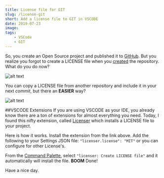 ```yaml
---
title: License file for GIT
slug: /license-git
short: Add a license file to GIT in VSCODE
date: 2019-07-23
image:
tags:
    - VSCode
    - GIT
---
```


So, you create an Open Source project and published it to [GitHub](https://github.com). But you realize you forgot to create a LICENSE file when you [created](https://help.github.com/en/articles/adding-a-license-to-a-repository) the repository. What do you do now?

![alt text ](https://thepracticaldev.s3.amazonaws.com/i/z2ged98ohefq4pcgfuv1.jpg 'License File.')

You can copy a LICENSE file from another repository and include it in your next _commit_, but there an **EASIER** way?

![alt text](https://thepracticaldev.s3.amazonaws.com/i/xx3beul77at99q46wzsv.png 'VSCODE Extensions Marketplace.')

##VSCODE Extensions
If you are using VSCODE as your IDE, you already know there are a ton of extensions for almost everything you need. Today, I found this nifty extension, called [Licenser](https://marketplace.visualstudio.com/items?itemName=ymotongpoo.licenser) which installs a LICENSE file to your project.

Here is how it works. Install the extension from the link above. Add the following to your Settings JSON file:
`"licenser.license": "MIT"` or you can configure for other License's.

From the [Command Palette](https://code.visualstudio.com/docs/getstarted/tips-and-tricks#_command-palette), select `"licenser: Create LICENSE file"` and it automatically will install the file. **BOOM** Done!

Have a nice day.
